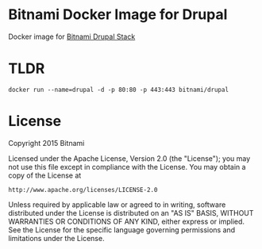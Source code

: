 # Bitnami Docker Image for Drupal
Docker image for [Bitnami Drupal Stack](https://bitnami.com/stack/drupal)

# TLDR
```
docker run --name=drupal -d -p 80:80 -p 443:443 bitnami/drupal
```

# License

Copyright 2015 Bitnami

Licensed under the Apache License, Version 2.0 (the "License");
you may not use this file except in compliance with the License.
You may obtain a copy of the License at

    http://www.apache.org/licenses/LICENSE-2.0

Unless required by applicable law or agreed to in writing, software
distributed under the License is distributed on an "AS IS" BASIS,
WITHOUT WARRANTIES OR CONDITIONS OF ANY KIND, either express or implied.
See the License for the specific language governing permissions and
limitations under the License.
